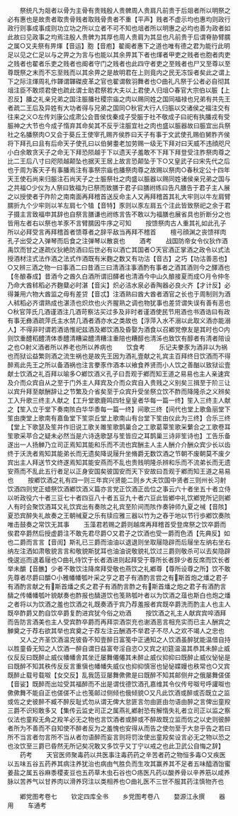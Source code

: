 <!-- { "loadSidebar": true } -->
　　祭统凡为爼者以骨为主骨有贵贱殷人贵髀周人贵肩凡前贵于后爼者所以明祭之必有惠也是故贵者取贵骨贱者取贱骨贵者不重【平声】贱者不虚示均也惠均则政行政行则事成事成则功立功之所以立者不可不知也俎者所以明惠之必均也善为政者如此故曰见政事之均焉注殷人贵髀为其厚也周人贵肩为其显也凡前贵于后谓脊胁臂臑之属○又夫祭有畀煇【音运】胞【音庖】翟阍者惠下之道也唯有德之君为能行此明足以见之仁足以与之畀之为言与也能以其余畀其下者也煇者甲吏之贱者也胞者肉吏之贱者也翟者乐吏之贱者也阍者守门之贱者也此四守者吏之至贱者也尸又至尊以至尊既祭之末而不忘至贱而以其余畀之是故明君在上则竟内之民无冻馁者矣此之谓上下之际注煇周礼作韗谓韗磔皮革之官也翟谓敎羽舞者也○曲礼凡祭于公者必自彻其俎注臣不敢烦君使也疏此谓士助君祭若大夫以上君使人归俎○春官大宗伯以脤【上忍反】膰之礼亲兄弟之国注脤膰社稷宗庙之肉以赐同姓之国同福禄也兄弟有共先王者疏二王后及异姓有大功者得与兄弟之国同○秋官大行人归脤以交诸侯之福注交有往来之义○左传刘康公成肃公会晋侯伐秦成子受脤于社不敬成子曰祀有执膰戎有受脤神之大节也今成子惰弃其命矣其不反乎注脤宜社之肉也盛以脤器故曰脤宜出兵祭社之名膰祭肉○又会于葵丘王使宰孔赐齐侯胙曰天子有事于文武使孔赐伯舅胙齐侯将下拜孔曰且有后命天子使孔曰以伯舅耋老加劳赐一级无下拜对曰天威不违顔咫尺小白余敢贪天子之命无下拜恐陨越于下以遗天子羞敢不下拜下拜登受注胙祭肉尊之比二王后八寸曰咫陨越颠坠也据天王居上故言恐颠坠于下○又皇武子曰宋先代之后也于周为客天子有事膰焉注有事祭宗庙也膰祭肉尊之故赐以祭肉○春秋定公十四年天王使石尚来归脤注石尚天子之士脤祭社之肉盛以脤器以赐同姓诸侯亲兄弟之国与之共福○少仪为人祭曰致福为已祭而致膳于君子曰膳祔练曰告凡膳告于君子主人展之以授使者于阼阶之南南面再拜稽首送反命主人又再拜稽首其礼大牢则以牛左肩臂臑折九个少牢则以羊左肩七个犆【音特】豕则以豕左肩五个注此皆致祭祀之余于君子摄主言致福申其辞也自祭言膳谦也祔练言告不敢以为福膳也展省具也折断分之也皆用左者右以祭也羊豕不言臂臑因牛序之可知
　　按馈祭肉古人重其礼如此孔子所以必拜受言再拜稽首者馈尊者之辞平敌当再拜不稽首
　　檀弓顔渊之丧馈祥肉孔子出受之入弹琴而后食之注弹琴以散哀也
　　酒考
　　战国防帝女令仪狄作酒禹饮而甘之遂疏仪狄絶防酒曰后世必有以酒亡其国者○天官酒正掌酒之政令以式法授酒材注式法作酒之法式作酒既有米麴之数又有功沽【音古】之巧【功沽善恶也】○又辨三酒之物一曰事酒二曰昔酒三曰清酒注事酒酌有事者之酒其酒则今之醳酒也【冬酿春成】昔酒今之酋久白酒所谓旧醳者也清酒今中山久酿接夏而成○月令仲冬乃命大酋秫稻必齐麴糵必时湛【音尖】炽必洁水泉必香陶器必良火齐【才计反】必得兼用六物大酋监之毋有差贷【音忒】注酒熟曰酋大酋者酒官之长也于周制则为酒人秫稻必齐谓熟成也湛渍也炽炊也火齐腥熟之调也物犹事也差贷谓失误有善有恶也○秋官萍氏几酒谨酒注几酒苛察沽买过多及非时者谨酒使民节用酒也书酒诰曰有政有事无彝酒疏萍氏主水禁几酒者酒亦水之类故也【浮萍入水不溺以此取义酒亦能溺人】不得非时谓若酒诰惟祀兹酒及鄕饮酒及昏娶为酒食以召鄕党僚友是其时也○内则饮重醴稻醴清体黍醴清糟粱醴清糟注重陪也糟醇也清泲也致饮有醇者有清者陪设之也○射义酒者所以养老也所以养病也
　　饮食考
　　乐记夫豢豕为酒非以为祸也而狱讼益繁则酒之流生祸也是故先王因为酒礼壹献之礼宾主百拜终日饮酒而不得醉焉此先王之所以备酒祸也注言豢豕作酒本以飨食养贤而小人饮之善酗以致狱讼壹献士饮酒之礼百拜以喻多○鄕饮酒义孔子曰吾观于鄕而知王道之易易也主人亲速宾及介而众宾自从之至于门外主人拜宾及介而众宾自入贵贱之义别矣三揖至于阶三让以宾升拜至献酬辞让之节繁及介省矣至于众宾升受坐祭立饮不酢而降隆杀之义辨矣工入升歌三终主人献之【工升堂歌鹿鸣四牡皇皇者华每一篇一终】笙入三终主人献之【笙入立于堂下奏南陔白华华黍每一篇一终】间歌三终【间代也堂上歌鱼丽堂下笙由庚堂上歌南有嘉鱼堂下笙崇丘堂上歌南山有台堂下笙由仪此为三终】合乐三终【堂上下歌瑟及笙并作旧说工歌关雎笙歌鹊巢合之工歌葛覃笙歌采蘩合之工歌卷耳笙歌采苹合之疑未必然当是六诗迭歌瑟与笙皆应之耳鹊巢三诗非笙诗也】工告乐备遂出一人扬觯乃立司正焉知其能和乐而不流也宾酬主人主人酬介介酬众宾少长以齿终于沃洗者焉知其能弟长而无遗矣降说屦升坐脩爵无数饮酒之节朝不废朝莫不废夕宾出主人拜送节文终遂焉知其能安燕而不乱也贵贱明隆杀辨和乐而不流弟长而无遗安燕而不乱此五行者足以正身安国矣彼国安而天下安故曰吾观于鄕而知王道之易易也
　　按鄕饮酒之礼有四一则三年宾兴贤能二则乡大夫饮国中贤者三则州长习射饮酒四则党正蜡祭饮酒鄕饮酒义篇亦言党正饮酒正齿位之事云六十者坐五十者立侍以听政役六十者三豆七十者四豆八十者五豆九十者六豆此皆鄕中礼饮鄕党所记则鄕人有时会聚饮酒耳又礼饮宾出有奏陔之礼宾至阶间而陔作奏钟师九夏之祴【音陔】夏恐宾醉失礼故奏之王朝祴夏之乐有牍应雅三器以竹为之舂于地以节行歩鄕饮奏陔唯击鼓奏之常饮无其事
　　玉藻君若赐之爵则越席再拜稽首受登席祭之饮卒爵而俟君卒爵然后授虚爵注不敢先君尽爵○又君子之饮酒也受一爵而色洒【先典反】如也二爵而言言【音訚】斯礼已三爵而油油以退退则坐取屦隐辟而后屦坐左纳右坐右纳左注洒如肃敬貌言言和敬貌斯犹耳也油油说敬貌礼饮过三爵则敬杀可以去矣隐辟俛逡巡而退着屦也○曲礼侍饮于长者酒进则起拜受于尊所长者辞少者反席而饮长者举未釂【音醮】少者不敢饮注降席拜受敬也燕饮之礼鄕尊【尊所设尊之所】饮不敢先尊者尽爵曰釂○小雅幡幡瓠叶采之亨之君子有酒酌言尝之有斯首炮之燔之君子有酒酌言献之有斯首燔之炙之君子有酒酌言酢之有斯首燔之炮之君子有酒酌言醻之传幡幡瓠叶貌献奏也酢报也醻道饮也笺熟瓠叶者以为饮酒之葅也斯白也炮之燔之者将以为饮酒之羞也饮酒之礼既奏酒于宾乃荐羞报者宾既卒爵洗而酌主人也主人既卒酢爵又酌自饮卒爵复酌进宾犹今俗之劝酒
　　按饮酒之礼主人献宾宾啐酒拜而告防言酒美也主人受宾酢卒爵而再拜崇酒崇充也谢酒恶言相充实而已主人酬宾之觯奠之于荐右欲其举也宾奠之于荐左注云酬酒不举君子不尽人之欢不竭人之忠也
　　又人之齐圣饮酒温克彼昏不知壹醉日富笺中正通知之人饮酒虽醉犹能温借自持以胜童昏无知之人饮酒一醉自谓日益富夸淫自恣○又宾之初筵温温其恭其未醉止威仪反反曰既醉止威仪幡幡舎其坐迁屡舞僊僊其未醉止威仪抑抑曰既醉止威仪怭怭是曰既醉不知其秩传反反言重愼也幡幡失威仪也抑抑慎宻也怭怭媟嫚也秩常也○又宾既醉止载号载呶【女交反】乱我笾豆屡舞僛僛是曰既醉不知其邮侧弁之俄屡舞傞傞【音娑】既醉而出竝受其福醉而不出是谓伐德饮酒孔嘉维其令仪传号呶号呼讙呶也僛僛舞不能自正也傞傞不止也笺邮过侧倾也俄倾貌○又凡此饮酒或醉或否既立之监或佐之史彼醉不臧不醉反耻式勿从谓无俾大怠匪言勿由匪由勿语由醉之言俾出童羖三爵不识矧敢多又【集传云监史司正之属燕礼鄕射恐有解惰失礼者立司正以监之察仪法也童羖无角之羖羊必无之物也言饮酒者或醉或不醉故既立监而佐之以史则彼醉者所为不善而不自知使不醉者反为之羞愧也安得从而告之使勿至于大怠乎告之若曰所不当言者勿言所不当从者勿语醉而妄言则将罚汝使出童羖矣设言必无之物以恐之也汝饮至三爵已昏然无所记矣况敢又多饮乎又丁宁以戒之也此卫武公自悔之辞】
　　药考
　　天官医师聚毒药以共医事注毒药药之辛苦者药之物恒多毒○又疾医以五味五谷五药养其病注养犹治也病由气胜负而生攻其赢养其不足者五味醯酒饴蜜姜盐之属五谷麻黍稷麦豆也五药草木虫石谷也○疡医凡药以酸养骨以辛养筋以咸养脉以苦养气以甘养肉以滑养窍注以类相养也○曲礼医不三世不服其药注慎物齐也

　　鄕党图考卷七
　　钦定四库全书
　　乡党图考卷八
　　婺源江永撰
　　器用
　　车通考
